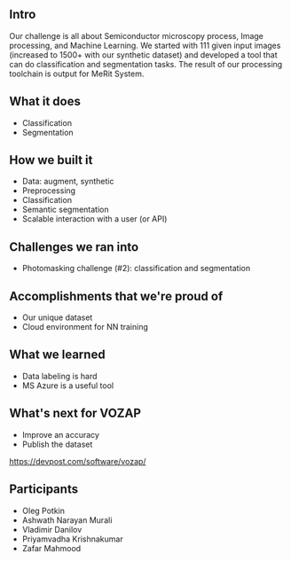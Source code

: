 ## Intro
Our challenge is all about Semiconductor microscopy process, Image processing, and Machine Learning. 
We started with 111 given input images (increased to 1500+ with our synthetic dataset) and developed a tool that can do classification and segmentation tasks. The result of our processing toolchain is output for MeRit System.

## What it does
- Classification
- Segmentation

## How we built it
- Data: augment, synthetic
- Preprocessing
- Classification
- Semantic segmentation
- Scalable interaction with a user (or API)

## Challenges we ran into
- Photomasking challenge (#2): classification and segmentation

## Accomplishments that we're proud of
- Our unique dataset
- Cloud environment for NN training

## What we learned
- Data labeling is hard
- MS Azure is a useful tool

## What's next for VOZAP
- Improve an accuracy 
- Publish the dataset

https://devpost.com/software/vozap/
## Participants
- Oleg Potkin
- Ashwath Narayan Murali
- Vladimir Danilov
- Priyamvadha Krishnakumar
- Zafar Mahmood 
